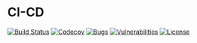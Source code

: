 # CI-CD

[![Build Status](https://travis-ci.org/SaschaWiegleb/CI-CD.svg?branch=master)](https://travis-ci.org/SaschaWiegleb/CI-CD)
[![Codecov](https://codecov.io/gh/SaschaWiegleb/CI-CD/branch/master/graph/badge.svg)](https://codecov.io/gh/SaschaWiegleb/CI-CD/branch/master)
[![Bugs](https://sonarcloud.io/api/project_badges/measure?project=SaschaWiegleb_CI-CD&metric=bugs)](https://sonarcloud.io/component_measures?id=SaschaWiegleb_CI-CD&metric=bugs)
[![Vulnerabilities](https://sonarcloud.io/api/project_badges/measure?project=SaschaWiegleb_CI-CD&metric=vulnerabilities)](https://sonarcloud.io/component_measures?id=SaschaWiegleb_CI-CD&metric=vulnerabilities)
[![License](https://img.shields.io/badge/license-Apache%202-4EB1BA.svg)](https://www.apache.org/licenses/LICENSE-2.0.html)
